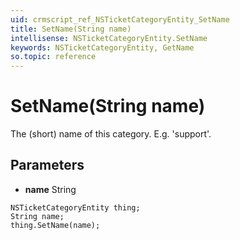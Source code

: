 ```yaml
---
uid: crmscript_ref_NSTicketCategoryEntity_SetName
title: SetName(String name)
intellisense: NSTicketCategoryEntity.SetName
keywords: NSTicketCategoryEntity, GetName
so.topic: reference
---
```


# SetName(String name)

The (short) name of this category. E.g. &apos;support&apos;.

## Parameters

* **name** String

```crmscript
NSTicketCategoryEntity thing;
String name;
thing.SetName(name);
```

